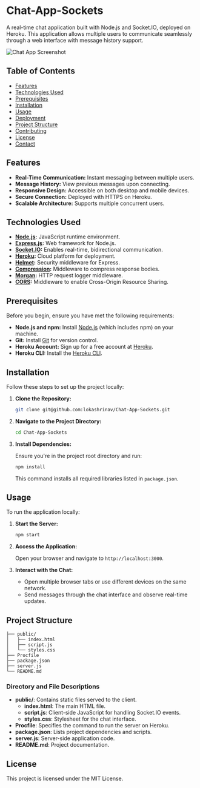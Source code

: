 # Chat-App-Sockets

A real-time chat application built with Node.js and Socket.IO, deployed on Heroku. This application allows multiple users to communicate seamlessly through a web interface with message history support.

![Chat App Screenshot](https://github.com/lokashrinav/Chat-App-Sockets/blob/main/public/screenshot.png?raw=true)

## Table of Contents

- [Features](#features)
- [Technologies Used](#technologies-used)
- [Prerequisites](#prerequisites)
- [Installation](#installation)
- [Usage](#usage)
- [Deployment](#deployment)
- [Project Structure](#project-structure)
- [Contributing](#contributing)
- [License](#license)
- [Contact](#contact)

## Features

- **Real-Time Communication:** Instant messaging between multiple users.
- **Message History:** View previous messages upon connecting.
- **Responsive Design:** Accessible on both desktop and mobile devices.
- **Secure Connection:** Deployed with HTTPS on Heroku.
- **Scalable Architecture:** Supports multiple concurrent users.

## Technologies Used

- **[Node.js](https://nodejs.org/):** JavaScript runtime environment.
- **[Express.js](https://expressjs.com/):** Web framework for Node.js.
- **[Socket.IO](https://socket.io/):** Enables real-time, bidirectional communication.
- **[Heroku](https://www.heroku.com/):** Cloud platform for deployment.
- **[Helmet](https://helmetjs.github.io/):** Security middleware for Express.
- **[Compression](https://github.com/expressjs/compression):** Middleware to compress response bodies.
- **[Morgan](https://github.com/expressjs/morgan):** HTTP request logger middleware.
- **[CORS](https://github.com/expressjs/cors):** Middleware to enable Cross-Origin Resource Sharing.

## Prerequisites

Before you begin, ensure you have met the following requirements:

- **Node.js and npm:** Install [Node.js](https://nodejs.org/) (which includes npm) on your machine.
- **Git:** Install [Git](https://git-scm.com/downloads) for version control.
- **Heroku Account:** Sign up for a free account at [Heroku](https://signup.heroku.com/).
- **Heroku CLI:** Install the [Heroku CLI](https://devcenter.heroku.com/articles/heroku-cli#download-and-install).

## Installation

Follow these steps to set up the project locally:

1. **Clone the Repository:**

   ```bash
   git clone git@github.com:lokashrinav/Chat-App-Sockets.git
   ```
   
2. **Navigate to the Project Directory:**

   ```bash
   cd Chat-App-Sockets
   ```

3. **Install Dependencies:**

   Ensure you're in the project root directory and run:

   ```bash
   npm install
   ```

   This command installs all required libraries listed in `package.json`.

## Usage

To run the application locally:

1. **Start the Server:**

   ```bash
   npm start
   ```

2. **Access the Application:**

   Open your browser and navigate to `http://localhost:3000`.

3. **Interact with the Chat:**

   - Open multiple browser tabs or use different devices on the same network.
   - Send messages through the chat interface and observe real-time updates.

## Project Structure

```Chat-App-Sockets/
├── public/
│   ├── index.html
│   ├── script.js
│   └── styles.css
├── Procfile
├── package.json
├── server.js
└── README.md
```

### Directory and File Descriptions

- **public/**: Contains static files served to the client.
  - **index.html**: The main HTML file.
  - **script.js**: Client-side JavaScript for handling Socket.IO events.
  - **styles.css**: Stylesheet for the chat interface.
- **Procfile**: Specifies the command to run the server on Heroku.
- **package.json**: Lists project dependencies and scripts.
- **server.js**: Server-side application code.
- **README.md**: Project documentation.


## License

This project is licensed under the MIT License.
